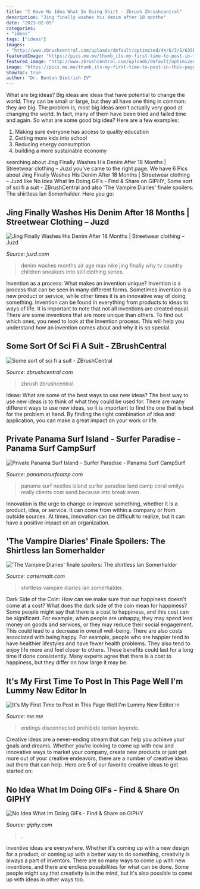 ```yaml
---
title: "I Have No Idea What Im Doing Shirt - Zbrush Zbrushcentral"
description: "Jing finally washes his denim after 18 months"
date: "2023-02-05"
categories:
- "ideas"
tags: ["ideas"]
images:
- "http://www.zbrushcentral.com/uploads/default/optimized/4X/6/3/5/635b49cfe665b12d9f7d4de9fb6b350fb0e7379d_2_768x1024.jpeg"
featuredImage: "https://pics.me.me/thumb_its-my-first-time-to-post-in-this-page-well-9623038.png"
featured_image: "http://www.zbrushcentral.com/uploads/default/optimized/4X/6/3/5/635b49cfe665b12d9f7d4de9fb6b350fb0e7379d_2_768x1024.jpeg"
image: "https://pics.me.me/thumb_its-my-first-time-to-post-in-this-page-well-9623038.png"
ShowToc: true
author: "Dr. Benton Dietrich IV"
---
```



What are big ideas?
Big ideas are ideas that have potential to change the world. They can be small or large, but they all have one thing in common: they are big. The problem is, most big ideas aren't actually very good at changing the world. In fact, many of them have been tried and failed time and again. So what are some good big idea? Here are a few examples: 
1. Making sure everyone has access to quality education 
2. Getting more kids into school 
3. Reducing energy consumption 
4. building a more sustainable economy 

	

		
searching about Jing Finally Washes His Denim After 18 Months | Streetwear clothing – Juzd you've came to the right page. We have 6 Pics about Jing Finally Washes His Denim After 18 Months | Streetwear clothing – Juzd like No Idea What Im Doing GIFs - Find &amp; Share on GIPHY, Some sort of sci fi a suit - ZBrushCentral and also &#039;The Vampire Diaries&#039; finale spoilers: The shirtless Ian Somerhalder. Here you go:
		
    
## Jing Finally Washes His Denim After 18 Months | Streetwear Clothing – Juzd

<img loading=lazy src="http://2.bp.blogspot.com/_k8ZSlgZUqmE/S0-XPw75dDI/AAAAAAAAAEM/lzN6ODmfhbc/s400/4.JPG" onerror="this.onerror=null;this.src='https://tse4.mm.bing.net/th?id=OIP.TerdGH2MOsRuyNlv_k9gDwAAAA&amp;pid=15.1';" alt="Jing Finally Washes His Denim After 18 Months | Streetwear clothing – Juzd">

_Source: juzd.com_

>denim washes months air age max nike jing finally why tv country children sneakers into still clothing series. 

	

Invention as a process: What makes an invention unique?
Invention is a process that can be seen in many different forms. Sometimes invention is a new product or service, while other times it is an innovative way of doing something. Invention can be found in everything from products to ideas to ways of life.
It is important to note that not all inventions are created equal. There are some inventions that are more unique than others. To find out which ones, you need to look at the Invention process. This will help you understand how an invention comes about and why it is so special.

    
## Some Sort Of Sci Fi A Suit - ZBrushCentral

<img loading=lazy src="http://www.zbrushcentral.com/uploads/default/optimized/4X/6/3/5/635b49cfe665b12d9f7d4de9fb6b350fb0e7379d_2_768x1024.jpeg" onerror="this.onerror=null;this.src='https://tse4.mm.bing.net/th?id=OIP.OO-vI3U3t5SlT0h0P5kiRgHaJ4&amp;pid=15.1';" alt="Some sort of sci fi a suit - ZBrushCentral">

_Source: zbrushcentral.com_

>zbrush zbrushcentral. 

	

Ideas: What are some of the best ways to use new ideas?
The best way to use new ideas is to think of what they could be used for. There are many different ways to use new ideas, so it is important to find the one that is best for the problem at hand. By finding the right combination of idea and application, you can make a great impact on your work or life.

    
## Private Panama Surf Island - Surfer Paradise - Panama Surf CampSurf

<img loading=lazy src="http://static.flickr.com/119/253078473_68715da37a.jpg?v=0" onerror="this.onerror=null;this.src='https://tse2.mm.bing.net/th?id=OIP.LrdHw9mOH95X_Wx-XgBpogHaC9&amp;pid=15.1';" alt="Private Panama Surf Island - Surfer Paradise - Panama Surf CampSurf">

_Source: panamasurfcamp.com_

>panama surf nestles island surfer paradise land camp coral emilys really clients cost sand because into break even. 

	

Innovation is the urge to change or improve something, whether it is a product, idea, or service. It can come from within a company or from outside sources. At times, innovation can be difficult to realize, but it can have a positive impact on an organization.

    
## &#039;The Vampire Diaries&#039; Finale Spoilers: The Shirtless Ian Somerhalder

<img loading=lazy src="https://cartermatt.com/wp-content/uploads/2013/05/Shirtless.jpg" onerror="this.onerror=null;this.src='https://tse1.mm.bing.net/th?id=OIP.ZmDhPRxjunOuoStODIEAJwHaE6&amp;pid=15.1';" alt="&#039;The Vampire Diaries&#039; finale spoilers: The shirtless Ian Somerhalder">

_Source: cartermatt.com_

>shirtless vampire diaries ian somerhalder. 

	

Dark Side of the Coin: How can we make sure that our happiness doesn't come at a cost?
What does the dark side of the coin mean for happiness?
Some people might say that there is a cost to happiness, and this cost can be significant. For example, when people are unhappy, they may spend less money on goods and services, or they may reduce their social engagement. This could lead to a decrease in overall well-being.
There are also costs associated with being happy. For example, people who are happier tend to have healthier lifestyles and have fewer health problems. They also tend to enjoy life more and feel closer to others. These benefits could last for a long time if done consistently.
Many experts agree that there is a cost to happiness, but they differ on how large it may be.

    
## It&#039;s My First Time To Post In This Page Well I&#039;m Lummy New Editor In

<img loading=lazy src="https://pics.me.me/thumb_its-my-first-time-to-post-in-this-page-well-9623038.png" onerror="this.onerror=null;this.src='https://tse3.mm.bing.net/th?id=OIP.T_UdD7wxp9CfEuo1Aoxy7QAAAA&amp;pid=15.1';" alt="It&#039;s My First Time to Post in This Page Well I&#039;m Lummy New Editor in">

_Source: me.me_

>endings disconnected prohibido tenten leyendo. 

	

Creative ideas are a never-ending stream that can help you achieve your goals and dreams. Whether you're looking to come up with new and innovative ways to market your company, create new products or just get more out of your creative endeavors, there are a number of creative ideas out there that can help. Here are 5 of our favorite creative ideas to get started on: 

    
## No Idea What Im Doing GIFs - Find &amp; Share On GIPHY

<img loading=lazy src="https://media.giphy.com/media/RIECDaCdxqKha/giphy.gif" onerror="this.onerror=null;this.src='https://tse4.mm.bing.net/th?id=OIP.qOa-KltrCQ8D1gQ1o8UZ5gHaFZ&amp;pid=15.1';" alt="No Idea What Im Doing GIFs - Find &amp; Share on GIPHY">

_Source: giphy.com_

>. 

	

inventive ideas are everywhere. Whether it's coming up with a new design for a product, or coming up with a better way to do something, creativity is always a part of inventors. There are so many ways to come up with new inventions, and there are endless possibilities for what can be done. Some people might say that creativity is in the mind, but it's also possible to come up with ideas in other ways too.

